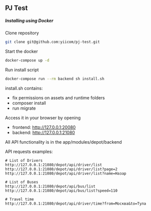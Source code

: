 ## PJ Test

##### Installing using Docker

Clone repository 
```bash
git clone git@github.com:yiicom/pj-test.git
```

Start the docker
```bash 
docker-compose up -d
```

Run install script
```bash 
docker-compose run --rm backend sh install.sh
```

install.sh contains:
 - fix permissions on assets and runtime folders
 - composer install
 - run migrate
    
Access it in your browser by opening
    
- frontend: http://127.0.0.1:20080
- backend: http://127.0.0.1:21080
    
All API functionality is in the app/modules/depot/backend   
 
API requests examples:
```text
# List of Drivers
http://127.0.0.1:21080/depot/api/driver/list
http://127.0.0.1:21080/depot/api/driver/list?page=2
http://127.0.0.1:21080/depot/api/driver/list?name=Назар

# List of Buses
http://127.0.0.1:21080/depot/api/bus/list
http://127.0.0.1:21080/depot/api/bus/list?speed=110

# Travel time
http://127.0.0.1:21080/depot/api/driver/time?from=Москва&to=Тула

```